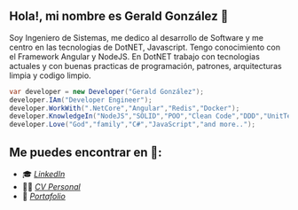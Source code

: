 ##  Hola!, mi nombre es Gerald González 👋 
Soy Ingeniero de Sistemas, me dedico al desarrollo de Software y me centro en las tecnologias de DotNET, Javascript. Tengo conocimiento con el Framework Angular y NodeJS. En DotNET trabajo con tecnologias actuales y con buenas practicas de programación, patrones, arquitecturas limpia y codigo limpio.

```csharp
var developer = new Developer("Gerald González");
developer.IAm("Developer Engineer");
developer.WorkWith(".NetCore","Angular","Redis","Docker");
developer.KnowledgeIn("NodeJS","SOLID","POO","Clean Code","DDD","UnitTest");
developer.Love("God","family","C#","JavaScript","and more..");
```

## Me puedes encontrar en 👀:

- 🎓 *[LinkedIn](https://www.linkedin.com/in/gedgonz)*
- 🧑‍🚀 *[CV Personal](https://gedgonz.github.io/CV)*
- 📃 *[Portafolio](https://gedgonz.github.io/GedGonz)*



<!--
**GedGonz/GedGonz** is a ✨ _special_ ✨ repository because its `README.md` (this file) appears on your GitHub profile.

Here are some ideas to get you started:

- 🔭 I’m currently working on ...
- 🌱 I’m currently learning ...
- 👯 I’m looking to collaborate on ...
- 🤔 I’m looking for help with ...
- 💬 Ask me about ...
- 📫 How to reach me: ...
- 😄 Pronouns: ...
- ⚡ Fun fact: ...
-->
